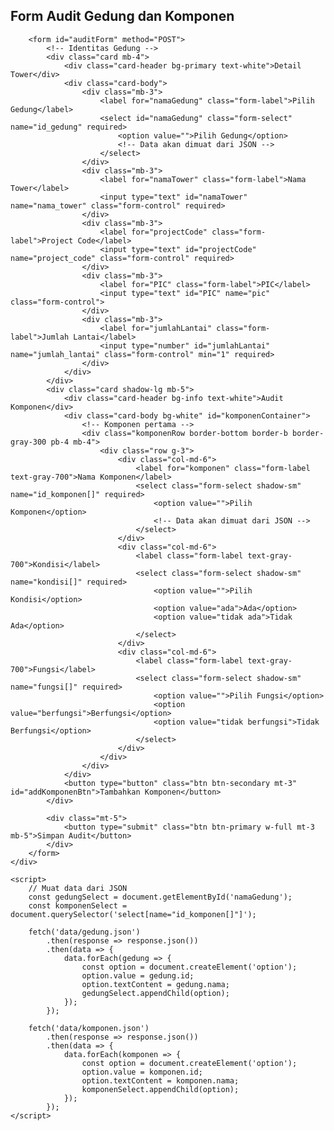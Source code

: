 <!DOCTYPE html>
<html lang="en">

<head>
    <meta charset="UTF-8">
    <meta name="viewport" content="width=device-width, initial-scale=1.0">
    <title>Form Audit</title>
    <!-- Bootstrap CSS -->
    <link href="https://cdn.jsdelivr.net/npm/bootstrap@5.3.0/dist/css/bootstrap.min.css" rel="stylesheet">
    <!-- Tailwind CSS -->
    <link href="https://cdn.jsdelivr.net/npm/tailwindcss@3.3.2/dist/tailwind.min.css" rel="stylesheet">
</head>

<body class="bg-gray-100">
    <div class="container mx-auto mt-10">
        <h2 class="text-center text-2xl font-bold mb-6 text-gray-800">Form Audit Gedung dan Komponen</h2>

        <form id="auditForm" method="POST">
            <!-- Identitas Gedung -->
            <div class="card mb-4">
                <div class="card-header bg-primary text-white">Detail Tower</div>
                <div class="card-body">
                    <div class="mb-3">
                        <label for="namaGedung" class="form-label">Pilih Gedung</label>
                        <select id="namaGedung" class="form-select" name="id_gedung" required>
                            <option value="">Pilih Gedung</option>
                            <!-- Data akan dimuat dari JSON -->
                        </select>
                    </div>
                    <div class="mb-3">
                        <label for="namaTower" class="form-label">Nama Tower</label>
                        <input type="text" id="namaTower" name="nama_tower" class="form-control" required>
                    </div>
                    <div class="mb-3">
                        <label for="projectCode" class="form-label">Project Code</label>
                        <input type="text" id="projectCode" name="project_code" class="form-control" required>
                    </div>
                    <div class="mb-3">
                        <label for="PIC" class="form-label">PIC</label>
                        <input type="text" id="PIC" name="pic" class="form-control">
                    </div>
                    <div class="mb-3">
                        <label for="jumlahLantai" class="form-label">Jumlah Lantai</label>
                        <input type="number" id="jumlahLantai" name="jumlah_lantai" class="form-control" min="1" required>
                    </div>
                </div>
            </div>
            <div class="card shadow-lg mb-5">
                <div class="card-header bg-info text-white">Audit Komponen</div>
                <div class="card-body bg-white" id="komponenContainer">
                    <!-- Komponen pertama -->
                    <div class="komponenRow border-bottom border-b border-gray-300 pb-4 mb-4">
                        <div class="row g-3">
                            <div class="col-md-6">
                                <label for="komponen" class="form-label text-gray-700">Nama Komponen</label>
                                <select class="form-select shadow-sm" name="id_komponen[]" required>
                                    <option value="">Pilih Komponen</option>
                                    <!-- Data akan dimuat dari JSON -->
                                </select>
                            </div>
                            <div class="col-md-6">
                                <label class="form-label text-gray-700">Kondisi</label>
                                <select class="form-select shadow-sm" name="kondisi[]" required>
                                    <option value="">Pilih Kondisi</option>
                                    <option value="ada">Ada</option>
                                    <option value="tidak ada">Tidak Ada</option>
                                </select>
                            </div>
                            <div class="col-md-6">
                                <label class="form-label text-gray-700">Fungsi</label>
                                <select class="form-select shadow-sm" name="fungsi[]" required>
                                    <option value="">Pilih Fungsi</option>
                                    <option value="berfungsi">Berfungsi</option>
                                    <option value="tidak berfungsi">Tidak Berfungsi</option>
                                </select>
                            </div>
                        </div>
                    </div>
                </div>
                <button type="button" class="btn btn-secondary mt-3" id="addKomponenBtn">Tambahkan Komponen</button>
            </div>

            <div class="mt-5">
                <button type="submit" class="btn btn-primary w-full mt-3 mb-5">Simpan Audit</button>
            </div>
        </form>
    </div>

    <script>
        // Muat data dari JSON
        const gedungSelect = document.getElementById('namaGedung');
        const komponenSelect = document.querySelector('select[name="id_komponen[]"]');

        fetch('data/gedung.json')
            .then(response => response.json())
            .then(data => {
                data.forEach(gedung => {
                    const option = document.createElement('option');
                    option.value = gedung.id;
                    option.textContent = gedung.nama;
                    gedungSelect.appendChild(option);
                });
            });

        fetch('data/komponen.json')
            .then(response => response.json())
            .then(data => {
                data.forEach(komponen => {
                    const option = document.createElement('option');
                    option.value = komponen.id;
                    option.textContent = komponen.nama;
                    komponenSelect.appendChild(option);
                });
            });
    </script>
</body>

</html>

